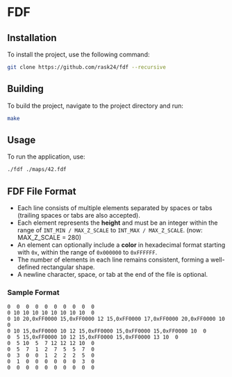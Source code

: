 # FDF

## Installation

To install the project, use the following command:

```sh
git clone https://github.com/rask24/fdf --recursive
```

## Building

To build the project, navigate to the project directory and run:

```sh
make
```

## Usage

To run the application, use:

```sh
./fdf ./maps/42.fdf
```

## FDF File Format

- Each line consists of multiple elements separated by spaces or tabs (trailing spaces or tabs are also accepted).
- Each element represents the **height** and must be an integer within the range of `INT_MIN / MAX_Z_SCALE` to `INT_MAX / MAX_Z_SCALE`. (now: MAX_Z_SCALE = 280)
- An element can optionally include a **color** in hexadecimal format starting with `0x`, within the range of `0x000000` to `0xFFFFFF`.
- The number of elements in each line remains consistent, forming a well-defined rectangular shape.
- A newline character, space, or tab at the end of the file is optional.

### Sample Format

```plaintext
0  0  0  0  0  0  0  0  0  0
0 10 10 10 10 10 10 10 10  0
0 10 20,0xFF0000 15,0xFF0000 12 15,0xFF0000 17,0xFF0000 20,0xFF0000 10  0
0 10 15,0xFF0000 10 12 15,0xFF0000 15,0xFF0000 15,0xFF0000 10  0
0  5 15,0xFF0000 10 12 15,0xFF0000 15,0xFF0000 13 10  0
0  5 10  5  7 12 12 12 10  0
0  5  7  1  2  7  5  5  7  0
0  3  0  0  1  2  2  2  5  0
0  1  0  0  0  0  0  0  3  0
0  0  0  0  0  0  0  0  0  0
```
